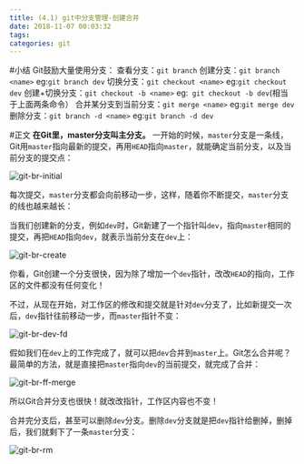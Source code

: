 ```yaml
---
title: (4.1) git中分支管理-创建合并
date: 2018-11-07 00:03:32
tags:
categories: git
---
```


#小结
Git鼓励大量使用分支：
查看分支：`git branch`
创建分支：`git branch <name>` eg:`git branch dev`
切换分支：`git checkout <name>` eg:`git checkout dev`
创建+切换分支：`git checkout -b <name>` eg:` git checkout -b dev`(相当于上面两条命令）
合并某分支到当前分支：`git merge <name>` eg:`git merge dev`
删除分支：`git branch -d <name>`  eg:`git branch -d dev`

#正文
**在Git里，master分支叫主分支。**
一开始的时候，`master`分支是一条线，Git用`master`指向最新的提交，再用`HEAD`指向`master`，就能确定当前分支，以及当前分支的提交点：

![git-br-initial](http://upload-images.jianshu.io/upload_images/14597179-a9c04e64b6ff65ac?imageMogr2/auto-orient/strip%7CimageView2/2/w/1240)

每次提交，`master`分支都会向前移动一步，这样，随着你不断提交，`master`分支的线也越来越长：

当我们创建新的分支，例如`dev`时，Git新建了一个指针叫`dev`，指向`master`相同的提交，再把`HEAD`指向`dev`，就表示当前分支在`dev`上：

![git-br-create](http://upload-images.jianshu.io/upload_images/14597179-366bce6dbbfe994a?imageMogr2/auto-orient/strip%7CimageView2/2/w/1240)

你看，Git创建一个分支很快，因为除了增加一个`dev`指针，改改`HEAD`的指向，工作区的文件都没有任何变化！

不过，从现在开始，对工作区的修改和提交就是针对`dev`分支了，比如新提交一次后，`dev`指针往前移动一步，而`master`指针不变：

![git-br-dev-fd](http://upload-images.jianshu.io/upload_images/14597179-02fb9ede79fcd202?imageMogr2/auto-orient/strip%7CimageView2/2/w/1240)

假如我们在`dev`上的工作完成了，就可以把`dev`合并到`master`上。Git怎么合并呢？最简单的方法，就是直接把`master`指向`dev`的当前提交，就完成了合并：

![git-br-ff-merge](http://upload-images.jianshu.io/upload_images/14597179-7b53bb949edf3c76?imageMogr2/auto-orient/strip%7CimageView2/2/w/1240)

所以Git合并分支也很快！就改改指针，工作区内容也不变！

合并完分支后，甚至可以删除`dev`分支。删除`dev`分支就是把`dev`指针给删掉，删掉后，我们就剩下了一条`master`分支：

![git-br-rm](http://upload-images.jianshu.io/upload_images/14597179-d24d4eaddb364f34?imageMogr2/auto-orient/strip%7CimageView2/2/w/1240)
